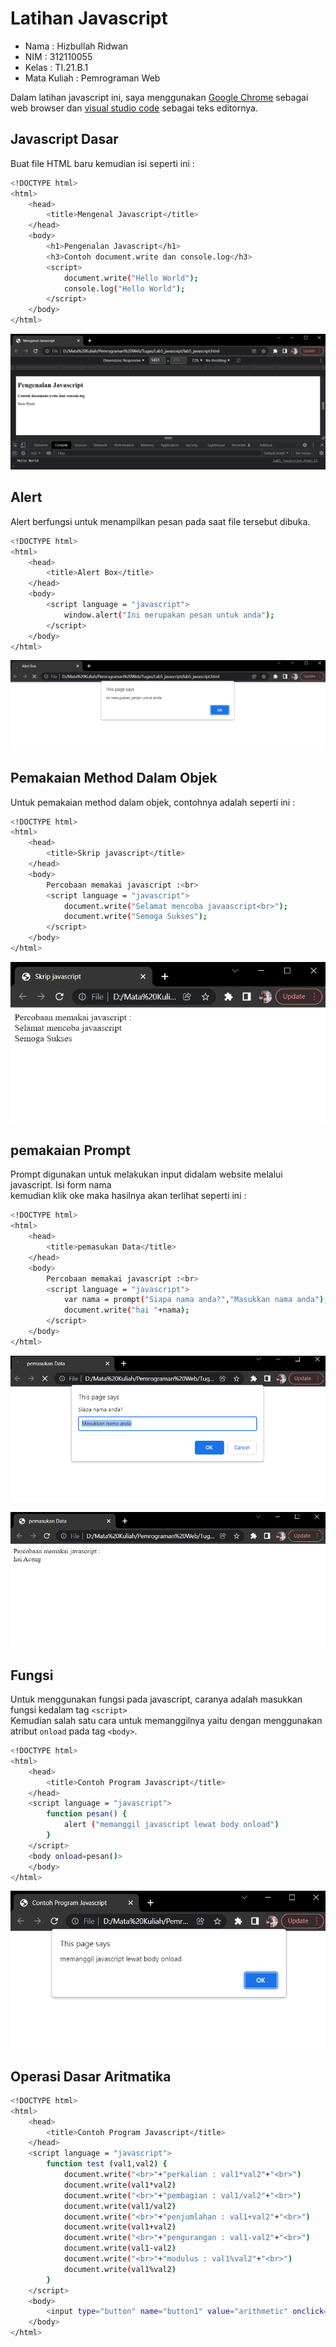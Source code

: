 # Latihan Javascript

* Nama          : Hizbullah Ridwan
* NIM           : 312110055
* Kelas         : TI.21.B.1
* Mata Kuliah   : Pemrograman Web

Dalam latihan javascript ini, saya menggunakan [Google Chrome](https://www.google.com/intl/id_id/chrome/) sebagai web browser dan [visual studio code](https://code.visualstudio.com/) sebagai teks editornya.       

## Javascript Dasar

Buat file HTML baru kemudian isi seperti ini :          

```bash
<!DOCTYPE html>
<html>
    <head>
        <title>Mengenal Javascript</title>
    </head>
    <body>
        <h1>Pengenalan Javascript</h1>
        <h3>Contoh document.write dan console.log</h3>
        <script>
            document.write("Hello World");
            console.log("Hello World");
        </script>
    </body>
</html>
```         

![Gambar 1](Screenshoots/Capture1.PNG)       

## Alert

Alert berfungsi untuk menampilkan pesan pada saat file tersebut dibuka.            


```bash
<!DOCTYPE html>
<html>
    <head>
        <title>Alert Box</title>
    </head>
    <body>
        <script language = "javascript">
            window.alert("Ini merupakan pesan untuk anda");
        </script>
    </body>
</html>
```         

![Gambar 2](Screenshoots/Capture2.PNG)       

## Pemakaian Method Dalam Objek

Untuk pemakaian method dalam objek, contohnya adalah seperti ini :         

```bash
<!DOCTYPE html>
<html>
    <head>
        <title>Skrip javascript</title>
    </head>
    <body>
        Percobaan memakai javascript :<br>
        <script language = "javascript">
            document.write("Selamat mencoba javaascript<br>");
            document.write("Semoga Sukses");
        </script>
    </body>
</html>
```         

![Gambar 3](Screenshoots/Capture3.PNG)        

## pemakaian Prompt

Prompt digunakan untuk melakukan input didalam website melalui javascript. Isi form nama       
kemudian klik oke maka hasilnya akan terlihat seperti ini :           

```bash
<!DOCTYPE html>
<html>
    <head>
        <title>pemasukan Data</title>
    </head>
    <body>
        Percobaan memakai javascript :<br>
        <script language = "javascript">
            var nama = prompt("Siapa nama anda?","Masukkan nama anda");
            document.write("hai "+nama);
        </script>
    </body>
</html>
```         

![Gambar 4](Screenshoots/Capture4.PNG)        

![Gambar 5](Screenshoots/Capture5.PNG)        

## Fungsi

Untuk menggunakan fungsi pada javascript, caranya adalah masukkan fungsi kedalam tag `<script>`          
Kemudian salah satu cara untuk memanggilnya yaitu dengan menggunakan atribut `onload` pada tag `<body>`.          

```bash
<!DOCTYPE html>
<html>
    <head>
        <title>Contoh Program Javascript</title>
    </head>
    <script language = "javascript">
        function pesan() {
            alert ("memanggil javascript lewat body onload")
        }
    </script>
    <body onload=pesan()>
    </body>
</html>
```         

![Gambar 6](Screenshoots/Capture6.PNG)        

## Operasi Dasar Aritmatika

```bash
<!DOCTYPE html>
<html>
    <head>
        <title>Contoh Program Javascript</title>
    </head>
    <script language = "javascript">
        function test (val1,val2) {
            document.write("<br>"+"perkalian : val1*val2"+"<br>")
            document.write(val1*val2)
            document.write("<br>"+"pembagian : val1/val2"+"<br>")
            document.write(val1/val2)
            document.write("<br>"+"penjumlahan : val1+val2"+"<br>")
            document.write(val1+val2)
            document.write("<br>"+"pengurangan : val1-val2"+"<br>")
            document.write(val1-val2)
            document.write("<br>"+"modulus : val1%val2"+"<br>")
            document.write(val1%val2)
        }
    </script>
    <body>
        <input type="button" name="button1" value="arithmetic" onclick=test(9,4)>
    </body>
</html>
```         